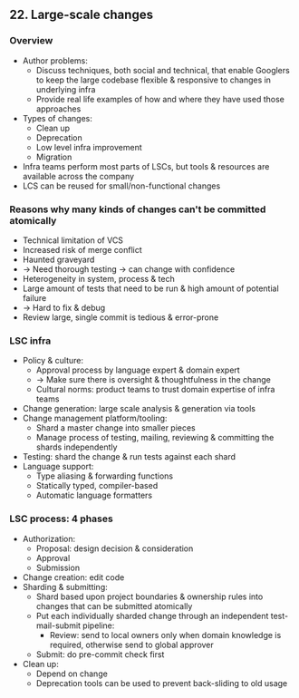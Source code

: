 ## 22. Large-scale changes
### Overview
- Author problems:
  - Discuss techniques, both social and technical, that enable Googlers to keep the large codebase
  flexible & responsive to changes in underlying infra
  - Provide real life examples of how and where they have used those approaches
- Types of changes:
  - Clean up
  - Deprecation
  - Low level infra improvement
  - Migration
- Infra teams perform most parts of LSCs, but tools & resources are available across the company
- LCS can be reused for small/non-functional changes
### Reasons why many kinds of changes can't be committed atomically
- Technical limitation of VCS
- Increased risk of merge conflict
- Haunted graveyard
- -> Need thorough testing -> can change with confidence
- Heterogeneity in system, process & tech
- Large amount of tests that need to be run & high amount of potential failure
- -> Hard to fix & debug
- Review large, single commit is tedious & error-prone
### LSC infra
- Policy & culture:
  - Approval process by language expert & domain expert
  - -> Make sure there is oversight & thoughtfulness in the change
  - Cultural norms: product teams to trust domain expertise of infra teams
- Change generation: large scale analysis & generation via tools
- Change management platform/tooling:
  - Shard a master change into smaller pieces
  - Manage process of testing, mailing, reviewing & committing the shards independently
- Testing: shard the change & run tests against each shard
- Language support:
  - Type aliasing & forwarding functions
  - Statically typed, compiler-based
  - Automatic language formatters
### LSC process: 4 phases
- Authorization:
  - Proposal: design decision & consideration
  - Approval
  - Submission
- Change creation: edit code
- Sharding & submitting:
  - Shard based upon project boundaries & ownership rules into changes that can be submitted atomically
  - Put each individually sharded change through an independent test-mail-submit pipeline:
    - Review: send to local owners only when domain knowledge is required, otherwise send to global approver
  - Submit: do pre-commit check first
- Clean up:
  - Depend on change
  - Deprecation tools can be used to prevent back-sliding to old usage